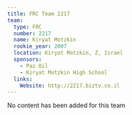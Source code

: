 ```yaml
---
title: FRC Team 2217
team:
  type: FRC
  number: 2217
  name: Kiryat Motzkin
  rookie_year: 2007
  location: Kiryat Motzkin, Z, Israel
  sponsors:
    - Paz Oil
    - Kiryat Motzkin High School
  links:
    Website: http://2217.biztv.co.il
---
```

No content has been added for this team